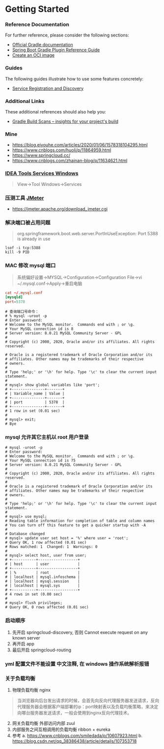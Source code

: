 # Getting Started

### Reference Documentation
For further reference, please consider the following sections:

* [Official Gradle documentation](https://docs.gradle.org)
* [Spring Boot Gradle Plugin Reference Guide](https://docs.spring.io/spring-boot/docs/2.3.3.RELEASE/gradle-plugin/reference/html/)
* [Create an OCI image](https://docs.spring.io/spring-boot/docs/2.3.3.RELEASE/gradle-plugin/reference/html/#build-image)

### Guides
The following guides illustrate how to use some features concretely:

* [Service Registration and Discovery](https://spring.io/guides/gs/service-registration-and-discovery/)

### Additional Links
These additional references should also help you:

* [Gradle Build Scans – insights for your project's build](https://scans.gradle.com#gradle)

### Mine
* https://blog.eiyouhe.com/articles/2020/01/06/1578318104295.html
* https://www.cnblogs.com/huoli/p/11864959.html
* https://www.springcloud.cc/
* https://www.cnblogs.com/zhainan-blog/p/11634621.html

### [IDEA Tools Services Windows](https://www.cnblogs.com/javalbb/p/12922238.html)
> View->Tool Windows->Services

### 压测工具 [JMeter](https://jmeter.apache.org/download_jmeter.cgi)
* https://jmeter.apache.org/download_jmeter.cgi

### 解决端口被占用问题
>  org.springframework.boot.web.server.PortInUseException: Port 5388 is already in use

```shell script
lsof -i tcp:5388
kill -9 PID
```

### MAC 修改 mysql 端口
> 系统偏好设置->MYSQL->Configuration->Configuration File->vi ~/.mysql.conf->Apply->重启电脑

```.mysql.conf
cat ~/.mysql.conf
[mysqld]
port=5378
```

```shell script
# 查询端口号命令：
# % mysql -uroot -p
# Enter password:
# Welcome to the MySQL monitor.  Commands end with ; or \g.
# Your MySQL connection id is 8
# Server version: 8.0.21 MySQL Community Server - GPL
#
# Copyright (c) 2000, 2020, Oracle and/or its affiliates. All rights reserved.

# Oracle is a registered trademark of Oracle Corporation and/or its
# affiliates. Other names may be trademarks of their respective
# owners.
#
# Type 'help;' or '\h' for help. Type '\c' to clear the current input statement.
#
# mysql> show global variables like 'port';
# +---------------+-------+
# | Variable_name | Value |
# +---------------+-------+
# | port          | 5378  |
# +---------------+-------+
# 1 row in set (0.01 sec)
#
# mysql> exit;
# Bye
```

### mysql 允许其它主机以 root 用户登录
```shell script
# mysql -uroot -p
# Enter password:
# Welcome to the MySQL monitor.  Commands end with ; or \g.
# Your MySQL connection id is 75
# Server version: 8.0.21 MySQL Community Server - GPL
#
# Copyright (c) 2000, 2020, Oracle and/or its affiliates. All rights reserved.
#
# Oracle is a registered trademark of Oracle Corporation and/or its
# affiliates. Other names may be trademarks of their respective
# owners.
#
# Type 'help;' or '\h' for help. Type '\c' to clear the current input statement.
#
# mysql> use mysql;
# Reading table information for completion of table and column names
# You can turn off this feature to get a quicker startup with -A
#
# Database changed
# mysql> update user set host = '%' where user = 'root';
# Query OK, 1 row affected (0.01 sec)
# Rows matched: 1  Changed: 1  Warnings: 0
#
# mysql> select host, user from user;
# +-----------+------------------+
# | host      | user             |
# +-----------+------------------+
# | %         | root             |
# | localhost | mysql.infoschema |
# | localhost | mysql.session    |
# | localhost | mysql.sys        |
# +-----------+------------------+
# 4 rows in set (0.00 sec)
#
# mysql> flush privileges;
# Query OK, 0 rows affected (0.01 sec)
```

### 启动顺序
1. 先开启 springcloud-discovery, 否则 Cannot execute request on any known server
2. 再开启 app
3. 最后开启 springcloud-routing

### yml 配置文件不能设置 中文注释, 在 windows 操作系统解析报错

### 关于负载均衡
1. 物理负载均衡 nginx
> 当浏览器向后台发出请求的时候，会首先向反向代理服务器发送请求，反向代理服务器会根据客户端部署的ip：port映射表以及负载均衡策略，来决定向哪台服务器发送请求，一般会使用到nginx反向代理技术。
2. 网关负载均衡 外部访问内部 zuul
3. 内部服务之间互相调用的负载均衡 ribbon + eureka
5. 参考
    a. https://www.cnblogs.com/smiledada/p/10607923.html
    b. https://blog.csdn.net/qq_38386438/article/details/107353718
